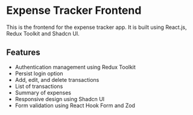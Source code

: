 # Expense Tracker Frontend

This is the frontend for the expense tracker app. It is built using React.js, Redux Toolkit and Shadcn UI.

## Features

- Authentication management using Redux Toolkit
- Persist login option
- Add, edit, and delete transactions
- List of transactions
- Summary of expenses
- Responsive design using Shadcn UI
- Form validation using React Hook Form and Zod
